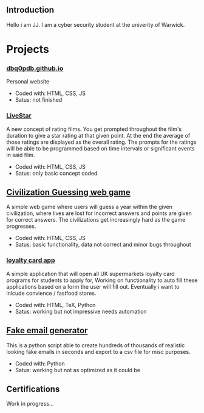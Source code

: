	
## Introduction

Hello i am JJ. I am a cyber security student at the univerity of Warwick.

# Projects

### [dbq0pdb.github.io](https://github.com/dbq0pdb/dbq0pdb.github.io)

Personal website 

- Coded with: HTML, CSS, JS
- Satus: not finished


### [LiveStar](https://github.com/dbq0pdb/LiveStar)

A new concept of rating films. You get prompted throughout the film's duration to give a star rating at that given point. At the end the average of those ratings are displayed as the overall rating. The prompts for the ratings will be able to be programmed based on time intervals or significant events in said film.

- Coded with: HTML, CSS, JS
- Satus: only basic concept coded


## [Civilization Guessing web game](https://github.com/dbq0pdb/civ-guesser)

A simple web game where users will guess a year within the given civilization, where lives are lost for incorrect answers and points are given for correct answers. The civilizations get increasingly hard as the game progresses. 

- Coded with: HTML, CSS, JS
- Satus: basic functionality, data not correct and minor bugs throughout


### [loyalty card app](https://github.com/dbq0pdb/loyalty_card_app)

A simple application that will open all UK supermarkets loyalty card programs for students to apply for, Working on functionality to auto fill these applications based on a form the user will fill out. Eventually i want to inlcude convience / fastfood stores.

- Coded with: HTML, TeX, Python
- Satus: working but not impressive needs automation

## [Fake email generator](https://github.com/dbq0pdb/fakeEmails)

This is a python script able to create hundreds of thousands of realistic looking fake emails in seconds and export to a csv file for misc purposes.

- Coded with: Python
- Satus: working but not as optimized as it could be


## Certifications

Work in progress...

